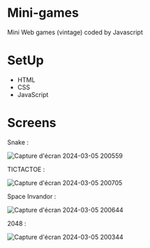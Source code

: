 # Mini-games
Mini Web games (vintage) coded by Javascript 

# SetUp 
* HTML 
* CSS 
* JavaScript 

# Screens 

Snake : 

![Capture d'écran 2024-03-05 200559](https://github.com/ouaskanas/Mini-games/assets/83678973/71293fef-2a61-4a3d-af60-b29d490e4695)

TICTACTOE : 

![Capture d'écran 2024-03-05 200705](https://github.com/ouaskanas/Mini-games/assets/83678973/bcf52d5f-d302-466b-aaaf-31e2d6c36f03)

Space Invandor : 

![Capture d'écran 2024-03-05 200644](https://github.com/ouaskanas/Mini-games/assets/83678973/34220cb1-5477-4eea-98d5-0089f5d29264)

2048 : 

![Capture d'écran 2024-03-05 200344](https://github.com/ouaskanas/Mini-games/assets/83678973/f8682036-5131-4d66-a8b9-5f4024c5483b)
